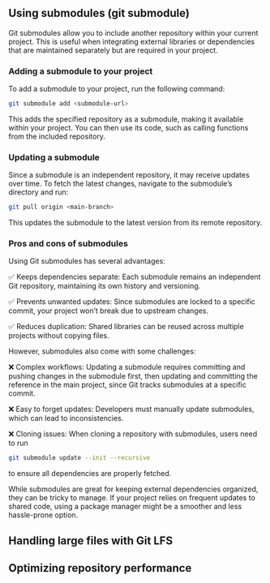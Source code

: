 ## Using submodules (git submodule)

Git submodules allow you to include another repository within your current project. This is useful when integrating external libraries or dependencies that are maintained separately but are required in your project.

### Adding a submodule to your project

To add a submodule to your project, run the following command:

```sh
git submodule add <submodule-url>
```

This adds the specified repository as a submodule, making it available within your project. You can then use its code, such as calling functions from the included repository.

### Updating a submodule

Since a submodule is an independent repository, it may receive updates over time. To fetch the latest changes, navigate to the submodule’s directory and run:

```sh
git pull origin <main-branch>
```

This updates the submodule to the latest version from its remote repository.

### Pros and cons of submodules

Using Git submodules has several advantages:

✅ Keeps dependencies separate: Each submodule remains an independent Git repository, maintaining its own history and versioning.

✅ Prevents unwanted updates: Since submodules are locked to a specific commit, your project won’t break due to upstream changes.

✅ Reduces duplication: Shared libraries can be reused across multiple projects without copying files.

However, submodules also come with some challenges:

❌ Complex workflows: Updating a submodule requires committing and pushing changes in the submodule first, then updating and committing the reference in the main project, since Git tracks submodules at a specific commit.

❌ Easy to forget updates: Developers must manually update submodules, which can lead to inconsistencies.

❌ Cloning issues: When cloning a repository with submodules, users need to run

```sh
git submodule update --init --recursive
```

to ensure all dependencies are properly fetched.

While submodules are great for keeping external dependencies organized, they can be tricky to manage. If your project relies on frequent updates to shared code, using a package manager might be a smoother and less hassle-prone option.

## Handling large files with Git LFS

## Optimizing repository performance

